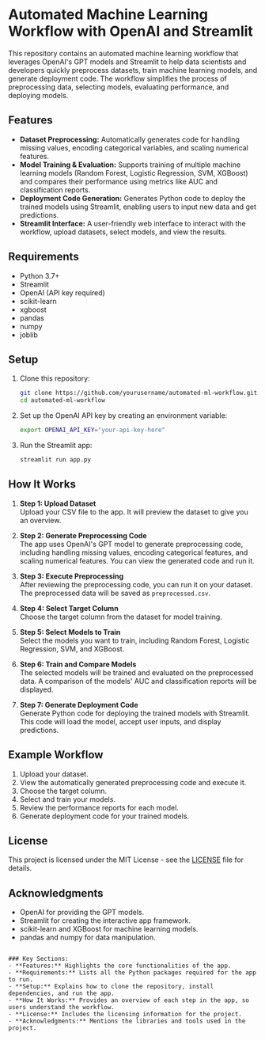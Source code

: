 
# Automated Machine Learning Workflow with OpenAI and Streamlit

This repository contains an automated machine learning workflow that leverages OpenAI's GPT models and Streamlit to help data scientists and developers quickly preprocess datasets, train machine learning models, and generate deployment code. The workflow simplifies the process of preprocessing data, selecting models, evaluating performance, and deploying models.

## Features

- **Dataset Preprocessing:** Automatically generates code for handling missing values, encoding categorical variables, and scaling numerical features.
- **Model Training & Evaluation:** Supports training of multiple machine learning models (Random Forest, Logistic Regression, SVM, XGBoost) and compares their performance using metrics like AUC and classification reports.
- **Deployment Code Generation:** Generates Python code to deploy the trained models using Streamlit, enabling users to input new data and get predictions.
- **Streamlit Interface:** A user-friendly web interface to interact with the workflow, upload datasets, select models, and view the results.

## Requirements

- Python 3.7+
- Streamlit
- OpenAI (API key required)
- scikit-learn
- xgboost
- pandas
- numpy
- joblib


## Setup

1. Clone this repository:
   
   ```bash
   git clone https://github.com/yourusername/automated-ml-workflow.git
   cd automated-ml-workflow
   ```

2. Set up the OpenAI API key by creating an environment variable:
   
   ```bash
   export OPENAI_API_KEY="your-api-key-here"
   ```

3. Run the Streamlit app:

   ```bash
   streamlit run app.py
   ```

## How It Works

1. **Step 1: Upload Dataset**  
   Upload your CSV file to the app. It will preview the dataset to give you an overview.

2. **Step 2: Generate Preprocessing Code**  
   The app uses OpenAI's GPT model to generate preprocessing code, including handling missing values, encoding categorical features, and scaling numerical features. You can view the generated code and run it.

3. **Step 3: Execute Preprocessing**  
   After reviewing the preprocessing code, you can run it on your dataset. The preprocessed data will be saved as `preprocessed.csv`.

4. **Step 4: Select Target Column**  
   Choose the target column from the dataset for model training.

5. **Step 5: Select Models to Train**  
   Select the models you want to train, including Random Forest, Logistic Regression, SVM, and XGBoost.

6. **Step 6: Train and Compare Models**  
   The selected models will be trained and evaluated on the preprocessed data. A comparison of the models' AUC and classification reports will be displayed.

7. **Step 7: Generate Deployment Code**  
   Generate Python code for deploying the trained models with Streamlit. This code will load the model, accept user inputs, and display predictions.

## Example Workflow

1. Upload your dataset.
2. View the automatically generated preprocessing code and execute it.
3. Choose the target column.
4. Select and train your models.
5. Review the performance reports for each model.
6. Generate deployment code for your trained models.

## License

This project is licensed under the MIT License - see the [LICENSE](LICENSE) file for details.

## Acknowledgments

- OpenAI for providing the GPT models.
- Streamlit for creating the interactive app framework.
- scikit-learn and XGBoost for machine learning models.
- pandas and numpy for data manipulation.
```

### Key Sections:
- **Features:** Highlights the core functionalities of the app.
- **Requirements:** Lists all the Python packages required for the app to run.
- **Setup:** Explains how to clone the repository, install dependencies, and run the app.
- **How It Works:** Provides an overview of each step in the app, so users understand the workflow.
- **License:** Includes the licensing information for the project.
- **Acknowledgments:** Mentions the libraries and tools used in the project.

